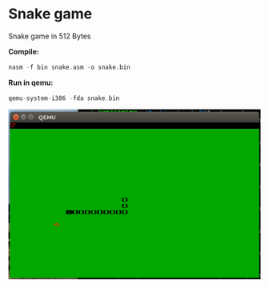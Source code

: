 # Snake game

Snake game in 512 Bytes

**Compile:**

```c
nasm -f bin snake.asm -o snake.bin
```

**Run in qemu:**

```c
qemu-system-i386 -fda snake.bin
```

![Snake screenshot](https://raw.githubusercontent.com/marin9/Snake_x86/master/ss.png)


